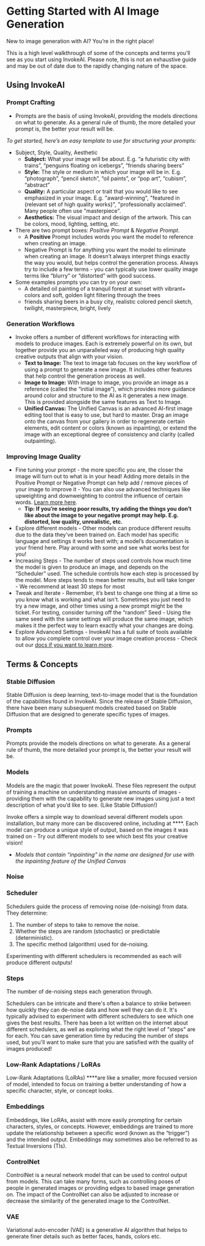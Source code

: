 # Getting Started with AI Image Generation

New to image generation with AI? You’re in the right place! 

This is a high level walkthrough of some of the concepts and terms you’ll see as you start using InvokeAI. Please note, this is not an exhaustive guide and may be out of date due to the rapidly changing nature of the space. 

## Using InvokeAI

### **Prompt Crafting**

- Prompts are the basis of using InvokeAI, providing the models directions on what to generate. As a general rule of thumb, the more detailed your prompt is, the better your result will be.

 *To get started, here’s an easy template to use for structuring your prompts:*

- Subject, Style, Quality, Aesthetic
    - **Subject:** What your image will be about. E.g. “a futuristic city with trains”,  “penguins floating on icebergs”, “friends sharing beers”
    - **Style:** The style or medium in which your image will be in. E.g. “photograph”, “pencil sketch”, “oil paints”, or “pop art”, “cubism”, “abstract”
    - **Quality:** A particular aspect or trait that you would like to see emphasized in your image. E.g. "award-winning", "featured in {relevant set of high quality works}", "professionally acclaimed". Many people often use "masterpiece".
    - **Aesthetics:** The visual impact and design of the artwork. This can be colors, mood, lighting, setting, etc.
- There are two prompt boxes: *Positive Prompt* & *Negative Prompt*.
    - A **Positive** Prompt includes words you want the model to reference when creating an image.
    - Negative Prompt is for anything you want the model to eliminate when creating an image. It doesn’t always interpret things exactly the way you would, but helps control the generation process. Always try to include a few terms - you can typically use lower quality image terms like “blurry” or “distorted” with good success.
- Some examples prompts you can try on your own:
    - A detailed oil painting of a tranquil forest at sunset with vibrant+ colors and soft, golden light filtering through the trees
    - friends sharing beers in a busy city, realistic colored pencil sketch, twilight, masterpiece, bright, lively

### Generation Workflows

- Invoke offers a number of different workflows for interacting with models to produce images. Each is extremely powerful on its own, but together provide you an unparalleled way of producing high quality creative outputs that align with your vision.
    - **Text to Image:** The text to image tab focuses on the key workflow of using a prompt to generate a new image. It includes other features that help control the generation process as well.
    - **Image to Image:** With image to image, you provide an image as a reference (called the “initial image”), which provides more guidance around color and structure to the AI as it generates a new image. This is provided alongside the same features as Text to Image.
    - **Unified Canvas:** The Unified Canvas is an advanced AI-first image editing tool that is easy to use, but hard to master. Drag an image onto the canvas from your gallery in order to regenerate certain elements, edit content or colors (known as inpainting), or extend the image with an exceptional degree of consistency and clarity (called outpainting).

### Improving Image Quality

- Fine tuning your prompt - the more specific you are, the closer the image will turn out to what is in your head!  Adding more details in the Positive Prompt or Negative Prompt can help add / remove pieces of your image to improve it - You can also use advanced techniques like upweighting and downweighting to control the influence of certain words. [Learn more here](https://invoke-ai.github.io/InvokeAI/features/PROMPTS/#prompt-syntax-features).
    - **Tip: If you’re seeing poor results, try adding the things you don’t like about the image to your negative prompt may help. E.g. distorted, low quality, unrealistic, etc.**
- Explore different models - Other models can produce different results due to the data they’ve been trained on. Each model has specific language and settings it works best with; a model’s documentation is your friend here.  Play around with some and see what works best for you!
- Increasing Steps - The number of steps used controls how much time the model is given to produce an image, and depends on the “Scheduler” used. The schedule controls how each step is processed by the model. More steps tends to mean better results, but will take longer - We recommend at least 30 steps for most
- Tweak and Iterate - Remember, it’s best to change one thing at a time so you know what is working and what isn't. Sometimes you just need to try a new image, and other times using a new prompt might be the ticket. For testing, consider turning off the “random” Seed - Using the same seed with the same settings will produce the same image, which makes it the perfect way to learn exactly what your changes are doing.
- Explore Advanced Settings - InvokeAI has a full suite of tools available to allow you complete control over your image creation process - Check out our [docs if you want to learn more](https://invoke-ai.github.io/InvokeAI/features/).

## Terms & Concepts

### Stable Diffusion

Stable Diffusion is deep learning, text-to-image model that is the foundation of the capabilities found in InvokeAI. Since the release of Stable Diffusion, there have been many subsequent models created based on Stable Diffusion that are designed to generate specific types of images. 

### Prompts

Prompts provide the models directions on what to generate. As a general rule of thumb, the more detailed your prompt is, the better your result will be.

### Models

Models are the magic that power InvokeAI. These files represent the output of training a machine on understanding massive amounts of images - providing them with the capability to generate new images using just a text description of what you’d like to see. (Like Stable Diffusion!)

Invoke offers a simple way to download several different models upon installation, but many more can be discovered online, including at ****. Each model can produce a unique style of output, based on the images it was trained on - Try out different models to see which best fits your creative vision!

- *Models that contain “inpainting” in the name are designed for use with the inpainting feature of the Unified Canvas*

### Noise

### Scheduler

Schedulers guide the process of removing noise (de-noising) from data. They determine:

1. The number of steps to take to remove the noise.
2. Whether the steps are random (stochastic) or predictable (deterministic).
3. The specific method (algorithm) used for de-noising.

Experimenting with different schedulers is recommended as each will produce different outputs!

### Steps

The number of de-noising steps each generation through. 

Schedulers can be intricate and there's often a balance to strike between how quickly they can de-noise data and how well they can do it. It's typically advised to experiment with different schedulers to see which one gives the best results. There has been a lot written on the internet about different schedulers, as well as exploring what the right level of "steps" are for each. You can save generation time by reducing the number of steps used, but you'll want to make sure that you are satisfied with the quality of images produced!

### Low-Rank Adaptations / LoRAs

Low-Rank Adaptations (LoRAs) ****are like a smaller, more focused version of model, intended to focus on training a better understanding of how a specific character, style, or concept looks.

### Embeddings

Embeddings, like LoRAs, assist with more easily prompting for certain characters, styles, or concepts. However, embeddings are trained to more update the relationship between a specific word (known as the “trigger”) and the intended output. Embeddings may sometimes also be referred to as Textual Inversions (TIs).

### ControlNet

ControlNet is a neural network model that can be used to control output from models. This can take many forms, such as controlling poses of people in generated images or providing edges to based image generation on. The impact of the ControlNet can also be adjusted to increase or decrease the similarity of the generated image to the ControlNet.

### VAE

Variational auto-encoder (VAE) is a generative AI algorithm that helps to generate finer details such as better faces, hands, colors etc.